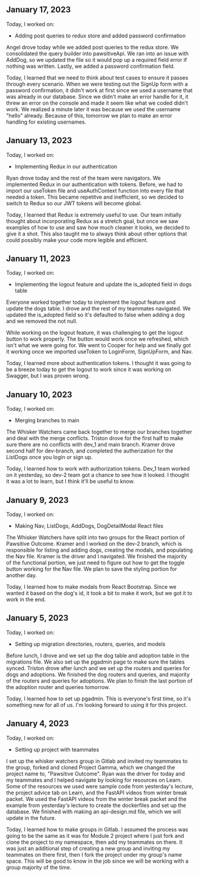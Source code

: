 ## January 17, 2023

Today, I worked on:

* Adding post queries to redux store and added password confirmation

Angel drove today while we added post queries to the redux store. We consolidated the query builder into pawsitiveApi. We ran into an issue with AddDog, so we updated the file so it would pop up a required field error if nothing was written. Lastly, we added a password confirmation field.

Today, I learned that we need to think about test cases to ensure it passes through every scenario. When we were testing out the SignUp form with a password confirmation, it didn't work at first since we used a username that was already in our database. Since we didn't make an error handle for it, it threw an error on the console and made it seem like what we coded didn't work. We realized a minute later it was because we used the username "hello" already. Because of this, tomorrow we plan to make an error handling for existing usernames.


## January 13, 2023

Today, I worked on:

* Implementing Redux in our authentication

Ryan drove today and the rest of the team were navigators. We implemented Redux in our authentication with tokens. Before, we had to import our useToken file and useAuthContext function into every file that needed a token. 
This became repetitve and inefficient, so we decided to switch to Redux so our JWT tokens will become global. 

Today, I learned that Redux is extremely useful to use. Our team initially thought about incorporating Redux as a stretch goal, but once we saw examples of how to use and saw how much cleaner it looks, we decided to give it a shot. This also taught me to always think about other options that could possibly make your code more legible and efficient. 


## January 11, 2023

Today, I worked on:

* Implementing the logout feature and update the is_adopted field in dogs table

Everyone worked together today to implement the logout feature and update the dogs table. I drove and the rest of my teammates navigated. We updated the is_adopted field so it's defaulted to false when adding a dog and we removed the not null. 

While working on the logout feature, it was challenging to get the logout button to work properly. The button would work once we refreshed, which isn't what we were going for. We went to Cooper for help and we finally got it working once we imported useToken to LoginForm, SignUpForm, and Nav.

Today, I learned more about authentication tokens. I thought it was going to be a breeze today to get the logout to work since it was working on Swagger, but I was proven wrong.


## January 10, 2023

Today, I worked on:

* Merging branches to main 

The Whisker Watchers came back together to merge our branches together and deal with the merge conflicts. Triston drove for the first half to make sure there are no conflicts with dev_1 and main branch. Kramer drove second half for dev-branch, and completed the autherization for the ListDogs once you login or sign up. 

Today, I learned how to work with authorization tokens. Dev_1 team worked on it yesterday, so dev-2 team got a chance to see how it looked. I thought it was a lot to learn, but I think it'll be useful to know.


## January 9, 2023
 
Today, I worked on:
 
* Making Nav, ListDogs, AddDogs, DogDetailModal React files
 
The Whisker Watchers have split into two groups for the React portion of Pawsitive Outcome. Kramer and I worked on the dev-2 branch, which is responsible for listing and adding dogs, creating the modals, and populating the Nav file. Kramer is the driver and I navigated. We finished the majority of the functional portion, we just need to figure out how to get the toggle button working for the Nav file. We plan to save the styling portion for another day.
 
Today, I learned how to make modals from React Bootstrap. Since we wanted it based on the dog's id, it took a bit to make it work, but we got it to work in the end.


## January 5, 2023

Today, I worked on:

* Setting up migration directories, routers, queries, and models

Before lunch, I drove and we set up the dog table and adoption table in the migrations file. We also set up the pgadmin page to make sure the tables synced. Triston drove after lunch and we set up the routers and queries for dogs and adoptions. We finished the dog routers and queries, and majority of the routers and queries for adoptions. We plan to finish the last portion of the adoption router and queries tomorrow.

Today, I learned how to set up pgadmin. This is everyone's first time, so it's something new for all of us. I'm looking forward to using it for this project.


## January 4, 2023

Today, I worked on:

* Setting up project with teammates

I set up the whisker watchers group in Gitlab and invited my teammates
to the group, forked and cloned Project Gamma, which we changed the project name to, "Pawsitive Outcome". Ryan was the driver for today and my teammates and I helped navigate by looking for resources on Learn. Some of the resources we used were sample code from yesterday's lecture, the project advice tab on Learn, and the FastAPI videos from winter break packet. We used the FastAPI videos from the winter break packet and the example from yesterday's lecture to create the dockerfiles and set up the database. We finished with making an api-design.md file, which we will update in the future. 

Today, I learned how to make groups in Gitlab. I assumed the process was going to be the same as it was for Module 2 project where I just fork and clone the project to my namespace, then add my teammates on there. It was just an additional step of creating a new group and inviting my teammates on there first, then I fork the project under my group's name space. This will be good to know in the job since we will be working with a group majority of the time.
